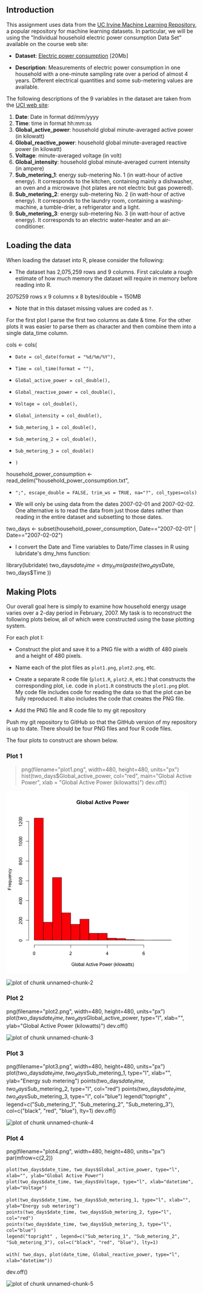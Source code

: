 ## Introduction

This assignment uses data from
the <a href="http://archive.ics.uci.edu/ml/">UC Irvine Machine
Learning Repository</a>, a popular repository for machine learning
datasets. In particular, we will be using the "Individual household
electric power consumption Data Set" available on the course web site:


* <b>Dataset</b>: <a href="https://d396qusza40orc.cloudfront.net/exdata%2Fdata%2Fhousehold_power_consumption.zip">Electric power consumption</a> [20Mb]

* <b>Description</b>: Measurements of electric power consumption in
one household with a one-minute sampling rate over a period of almost
4 years. Different electrical quantities and some sub-metering values
are available.


The following descriptions of the 9 variables in the dataset are taken
from
the <a href="https://archive.ics.uci.edu/ml/datasets/Individual+household+electric+power+consumption">UCI
web site</a>:

<ol>
<li><b>Date</b>: Date in format dd/mm/yyyy </li>
<li><b>Time</b>: time in format hh:mm:ss </li>
<li><b>Global_active_power</b>: household global minute-averaged active power (in kilowatt) </li>
<li><b>Global_reactive_power</b>: household global minute-averaged reactive power (in kilowatt) </li>
<li><b>Voltage</b>: minute-averaged voltage (in volt) </li>
<li><b>Global_intensity</b>: household global minute-averaged current intensity (in ampere) </li>
<li><b>Sub_metering_1</b>: energy sub-metering No. 1 (in watt-hour of active energy). It corresponds to the kitchen, containing mainly a dishwasher, an oven and a microwave (hot plates are not electric but gas powered). </li>
<li><b>Sub_metering_2</b>: energy sub-metering No. 2 (in watt-hour of active energy). It corresponds to the laundry room, containing a washing-machine, a tumble-drier, a refrigerator and a light. </li>
<li><b>Sub_metering_3</b>: energy sub-metering No. 3 (in watt-hour of active energy). It corresponds to an electric water-heater and an air-conditioner.</li>
</ol>

## Loading the data





When loading the dataset into R, please consider the following:

* The dataset has 2,075,259 rows and 9 columns. First
calculate a rough estimate of how much memory the dataset will require
in memory before reading into R. 

2075259 rows x 9 columns x 8 bytes/double = 150MB

* Note that in this dataset missing values are coded as `?`.

For the first plot I parse the first two columns as date & time.
For the other plots it was easier to parse them as character and 
then combine them into a single data_time column.

cols <- cols(
+     Date = col_date(format = "%d/%m/%Y"),
+     Time = col_time(format = ""),
+     Global_active_power = col_double(),
+     Global_reactive_power = col_double(),
+     Voltage = col_double(),
+     Global_intensity = col_double(),
+     Sub_metering_1 = col_double(),
+     Sub_metering_2 = col_double(),
+     Sub_metering_3 = col_double()
+     )

household_power_consumption <- read_delim("household_power_consumption.txt", 
+     ";", escape_double = FALSE, trim_ws = TRUE, na="?", col_types=cols)

* We will only be using data from the dates 2007-02-01 and
2007-02-02. One alternative is to read the data from just those dates
rather than reading in the entire dataset and subsetting to those
dates.

two_days <- subset(household_power_consumption, Date=="2007-02-01" | Date=="2007-02-02")

* I convert the Date and Time variables to
Date/Time classes in R using lubridate's dmy_hms function:

library(lubridate)
two_days$date_time = dmy_hms(paste(two_days$Date, two_days$Time ))


## Making Plots

Our overall goal here is simply to examine how household energy usage
varies over a 2-day period in February, 2007. My task is to
reconstruct the following plots below, all of which were constructed
using the base plotting system.


For each plot I:

* Construct the plot and save it to a PNG file with a width of 480
pixels and a height of 480 pixels.

* Name each of the plot files as `plot1.png`, `plot2.png`, etc.

* Create a separate R code file (`plot1.R`, `plot2.R`, etc.) that
constructs the corresponding plot, i.e. code in `plot1.R` constructs
the `plot1.png` plot. My code file includes code for reading
the data so that the plot can be fully reproduced. It also
includes the code that creates the PNG file.

* Add the PNG file and R code file to my git repository

Push my git repository to GitHub so that the GitHub version 
of my repository is up to date. There should be four PNG 
files and four R code files.


The four plots  to construct are shown below. 


### Plot 1

> png(filename="plot1.png", width=480, height=480, units="px")
> hist(two_days$Global_active_power, col="red", main="Global Active Power", xlab = "Global Active Power (kilowatts)")
> dev.off()

![plot of plot 1](plot1.png) 

![plot of chunk unnamed-chunk-2](figure/unnamed-chunk-2.png) 


### Plot 2

png(filename="plot2.png", width=480, height=480, units="px")
    plot(two_days$date_time, two_days$Global_active_power, type="l", xlab="", ylab="Global Active Power (kilowatts)")
dev.off()

![plot of chunk unnamed-chunk-3](figure/unnamed-chunk-3.png) 


### Plot 3

png(filename="plot3.png", width=480, height=480, units="px")
    plot(two_days$date_time, two_days$Sub_metering_1, type="l", xlab="", ylab="Energy sub metering")
    points(two_days$date_time, two_days$Sub_metering_2, type="l", col="red")
    points(two_days$date_time, two_days$Sub_metering_3, type="l", col="blue")
    legend("topright" , legend=c("Sub_metering_1", "Sub_metering_2", "Sub_metering_3"), col=c("black", "red", "blue"), lty=1)
dev.off()

![plot of chunk unnamed-chunk-4](figure/unnamed-chunk-4.png) 


### Plot 4

png(filename="plot4.png", width=480, height=480, units="px")
    par(mfrow=c(2,2))
    
    plot(two_days$date_time, two_days$Global_active_power, type="l", xlab="", ylab="Global Active Power")
    plot(two_days$date_time, two_days$Voltage, type="l", xlab="datetime", ylab="Voltage")
    
    plot(two_days$date_time, two_days$Sub_metering_1, type="l", xlab="", ylab="Energy sub metering")
    points(two_days$date_time, two_days$Sub_metering_2, type="l", col="red")
    points(two_days$date_time, two_days$Sub_metering_3, type="l", col="blue")
    legend("topright" , legend=c("Sub_metering_1", "Sub_metering_2", "Sub_metering_3"), col=c("black", "red", "blue"), lty=1)

    with( two_days, plot(date_time, Global_reactive_power, type="l", xlab="datetime"))
dev.off()

![plot of chunk unnamed-chunk-5](figure/unnamed-chunk-5.png) 

